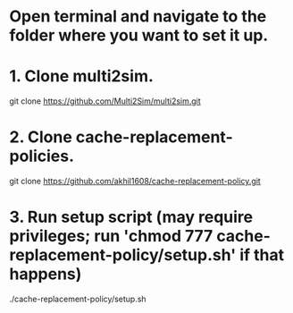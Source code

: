 # Open terminal and navigate to the folder where you want to set it up.
# 1. Clone multi2sim.
git clone https://github.com/Multi2Sim/multi2sim.git
# 2. Clone cache-replacement-policies.
git clone https://github.com/akhil1608/cache-replacement-policy.git
# 3. Run setup script (may require privileges; run 'chmod 777 cache-replacement-policy/setup.sh' if that happens)
./cache-replacement-policy/setup.sh